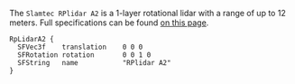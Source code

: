 The `Slamtec RPlidar A2` is a 1-layer rotational lidar with a range of up to 12 meters. Full specifications can be found [on this page](https://www.slamtec.com/en/Lidar/A2).

```
RpLidarA2 {
  SFVec3f    translation    0 0 0
  SFRotation rotation       0 0 1 0
  SFString   name           "RPlidar A2"
}
```
